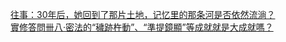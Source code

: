   
[往事：30年后，她回到了那片土地，记忆里的那条河是否依然流淌？](http://www.dianyue.me/archives/327/djhhh83hra4opdyx/)  
[實修答問卌八·密法的“穢跡杵動”、“準提鏡顯”等成就就是大成就嗎？](http://www.dianyue.me/archives/332/awfuu7xdqhygg3ab/)